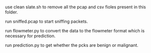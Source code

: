 use clean slate.sh to remove all the pcap and csv fioles present in this folder.

run sniffed.pcap to start sniffing packets.

run flowmeter.py to convert the data to the flowmeter format which is necessary for prediction.

run prediction.py to get whether the pcks are benign or malignant.
